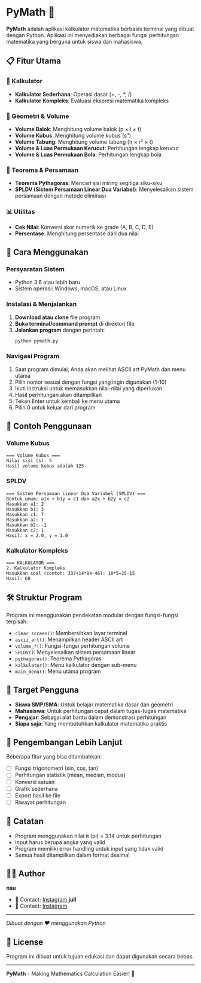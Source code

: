 # PyMath 🧮

**PyMath** adalah aplikasi kalkulator matematika berbasis terminal yang dibuat dengan Python. Aplikasi ini menyediakan berbagai fungsi perhitungan matematika yang berguna untuk siswa dan mahasiswa.

## 📋 Fitur Utama

### 🔢 Kalkulator
- **Kalkulator Sederhana**: Operasi dasar (+, -, *, /)
- **Kalkulator Kompleks**: Evaluasi ekspresi matematika kompleks

### 📐 Geometri & Volume
- **Volume Balok**: Menghitung volume balok (p × l × t)
- **Volume Kubus**: Menghitung volume kubus (s³)
- **Volume Tabung**: Menghitung volume tabung (π × r² × t)
- **Volume & Luas Permukaan Kerucut**: Perhitungan lengkap kerucut
- **Volume & Luas Permukaan Bola**: Perhitungan lengkap bola

### 🔺 Teorema & Persamaan
- **Teorema Pythagoras**: Mencari sisi miring segitiga siku-siku
- **SPLDV (Sistem Persamaan Linear Dua Variabel)**: Menyelesaikan sistem persamaan dengan metode eliminasi

### 📊 Utilitas
- **Cek Nilai**: Konversi skor numerik ke grade (A, B, C, D, E)
- **Persentase**: Menghitung persentase dari dua nilai

## 🚀 Cara Menggunakan

### Persyaratan Sistem
- Python 3.6 atau lebih baru
- Sistem operasi: Windows, macOS, atau Linux

### Instalasi & Menjalankan
1. **Download atau clone** file program
2. **Buka terminal/command prompt** di direktori file
3. **Jalankan program** dengan perintah:
   ```bash
   python pymath.py
   ```

### Navigasi Program
1. Saat program dimulai, Anda akan melihat ASCII art PyMath dan menu utama
2. Pilih nomor sesuai dengan fungsi yang ingin digunakan (1-10)
3. Ikuti instruksi untuk memasukkan nilai-nilai yang diperlukan
4. Hasil perhitungan akan ditampilkan
5. Tekan Enter untuk kembali ke menu utama
6. Pilih 0 untuk keluar dari program

## 📖 Contoh Penggunaan

### Volume Kubus
```
=== Volume Kubus ===
Nilai sisi (s): 5
Hasil volume kubus adalah 125
```

### SPLDV
```
=== Sistem Persamaan Linear Dua Variabel (SPLDV) ===
Bentuk umum: a1x + b1y = c1 dan a2x + b2y = c2
Masukkan a1: 2
Masukkan b1: 3
Masukkan c1: 7
Masukkan a2: 1
Masukkan b2: -1
Masukkan c2: 1
Hasil: x = 2.0, y = 1.0
```

### Kalkulator Kompleks
```
=== KALKULATOR ===
2. Kalkulator Kompleks
Masukkan soal (contoh: 337+14*84-46): 10*5+25-15
Hasil: 60
```

## 🛠️ Struktur Program

Program ini menggunakan pendekatan modular dengan fungsi-fungsi terpisah:

- `clear_screen()`: Membersihkan layar terminal
- `ascii_art()`: Menampilkan header ASCII art
- `volume_*()`: Fungsi-fungsi perhitungan volume
- `SPLDV()`: Menyelesaikan sistem persamaan linear
- `pythagoras()`: Teorema Pythagoras
- `kalkulator()`: Menu kalkulator dengan sub-menu
- `main_menu()`: Menu utama program

## 🎯 Target Pengguna

- **Siswa SMP/SMA**: Untuk belajar matematika dasar dan geometri
- **Mahasiswa**: Untuk perhitungan cepat dalam tugas-tugas matematika
- **Pengajar**: Sebagai alat bantu dalam demonstrasi perhitungan
- **Siapa saja**: Yang membutuhkan kalkulator matematika praktis

## 🔧 Pengembangan Lebih Lanjut

Beberapa fitur yang bisa ditambahkan:
- [ ] Fungsi trigonometri (sin, cos, tan)
- [ ] Perhitungan statistik (mean, median, modus)
- [ ] Konversi satuan
- [ ] Grafik sederhana
- [ ] Export hasil ke file
- [ ] Riwayat perhitungan

## 📝 Catatan

- Program menggunakan nilai π (pi) = 3.14 untuk perhitungan
- Input harus berupa angka yang valid
- Program memiliki error handling untuk input yang tidak valid
- Semua hasil ditampilkan dalam format desimal

## 👨‍💻 Author

**nau**
- 📧 Contact: [Instagram](https://www.instagram.com/naumeaw?igsh=MXRyM3h2d3dsYWRocQ==)
**jull**
- 📧 Contact: [Instagram](https://www.instagram.com/gtwuuyyy_?igsh=MWI1aWFmZDJlc25xNg==)

---

*Dibuat dengan ❤️ menggunakan Python*

## 📄 License

Program ini dibuat untuk tujuan edukasi dan dapat digunakan secara bebas.

---

**PyMath** - Making Mathematics Calculation Easier! 🚀
